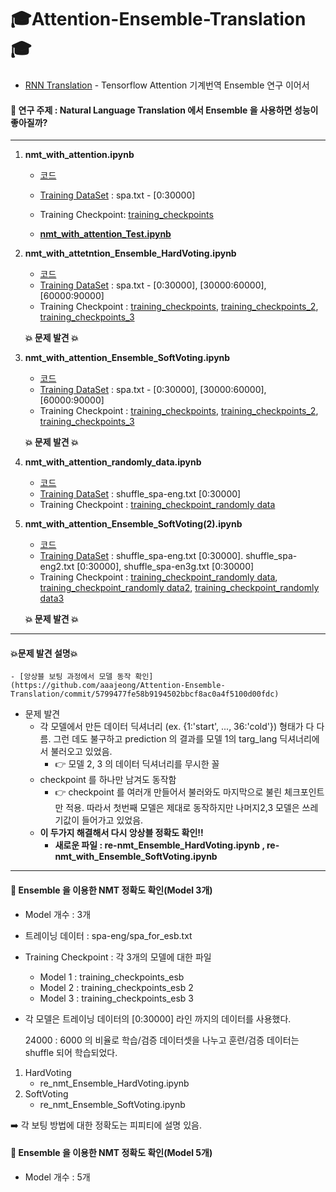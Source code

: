 # 🎓Attention-Ensemble-Translation🎓
- [RNN Translation](https://github.com/aaajeong/RNN-Translation) - Tensorflow Attention 기계번역 Ensemble  연구 이어서



#### 📝 연구 주제 : Natural Language Translation 에서 Ensemble 을 사용하면 성능이 좋아질까?

---

1. **nmt_with_attention.ipynb**

   - [코드](https://github.com/aaajeong/Attention-Ensemble-Translation/blob/main/nmt_with_attention.ipynb)
   - [Training DataSet](https://drive.google.com/drive/u/0/folders/1pRSxMkYVS2ZyDO9P43VxzWfziiqZxT4G) : spa.txt - [0:30000]
   - Training Checkpoint: [training_checkpoints](https://drive.google.com/drive/u/0/folders/1WoHsFnNmx6xagcnkrl7bOM1SNw7qLWmw)

   - [**nmt_with_attention_Test.ipynb**](https://github.com/aaajeong/Attention-Ensemble-Translation/blob/main/nmt_with_attetion_Test.ipynb)

2. **nmt_with_attetntion_Ensemble_HardVoting.ipynb**

   - [코드](https://github.com/aaajeong/Attention-Ensemble-Translation/blob/main/nmt_with_attetion_Ensemble_HardVoting.ipynb)
   - [Training DataSet](https://drive.google.com/drive/u/0/folders/1pRSxMkYVS2ZyDO9P43VxzWfziiqZxT4G) : spa.txt - [0:30000], [30000:60000], [60000:90000]
   - Training Checkpoint : [training_checkpoints](https://drive.google.com/drive/u/0/folders/1WoHsFnNmx6xagcnkrl7bOM1SNw7qLWmw), [training_checkpoints_2](https://drive.google.com/drive/u/0/folders/1Vx4OU_4Agiq36OH9LKGTfzqSmshbW9Da), [training_checkpoints_3](https://drive.google.com/drive/u/0/folders/1-krO5p1I3aV5J4HKlOjnsSLXmgOG3PIf)

   **💥 문제 발견 💥**

3. **nmt_with_attention_Ensemble_SoftVoting.ipynb**

   - [코드](https://github.com/aaajeong/Attention-Ensemble-Translation/blob/main/nmt_with_attetion_Ensemble_SoftVoting.ipynb)
   - [Training DataSet](https://drive.google.com/drive/u/0/folders/1pRSxMkYVS2ZyDO9P43VxzWfziiqZxT4G) : spa.txt - [0:30000], [30000:60000], [60000:90000]
   - Training Checkpoint : [training_checkpoints](https://drive.google.com/drive/u/0/folders/1WoHsFnNmx6xagcnkrl7bOM1SNw7qLWmw), [training_checkpoints_2](https://drive.google.com/drive/u/0/folders/1Vx4OU_4Agiq36OH9LKGTfzqSmshbW9Da), [training_checkpoints_3](https://drive.google.com/drive/u/0/folders/1-krO5p1I3aV5J4HKlOjnsSLXmgOG3PIf)

   **💥 문제 발견 💥**

4. **nmt_with_attention_randomly_data.ipynb**

   - [코드](https://github.com/aaajeong/Attention-Ensemble-Translation/blob/main/nmt_with_attention_randomly_data.ipynb)
   - [Training DataSet](https://drive.google.com/drive/u/0/folders/1pRSxMkYVS2ZyDO9P43VxzWfziiqZxT4G) : shuffle_spa-eng.txt [0:30000]
   - Training Checkpoint : [training_checkpoint_randomly data](https://drive.google.com/drive/u/0/folders/1-01hD59JDPZWdH1bZQXHspwKSVNti4B9)

5. **nmt_with_attention_Ensemble_SoftVoting(2).ipynb**

   - [코드](https://github.com/aaajeong/Attention-Ensemble-Translation/blob/main/nmt_with_attetion_Ensemble_SoftVoting(2).ipynb)
   - [Training DataSet](https://drive.google.com/drive/u/0/folders/1pRSxMkYVS2ZyDO9P43VxzWfziiqZxT4G) : shuffle_spa-eng.txt [0:30000]. shuffle_spa-eng2.txt [0:30000], shuffle_spa-en3g.txt [0:30000]
   - Training Checkpoint : [training_checkpoint_randomly data](https://drive.google.com/drive/u/0/folders/1-01hD59JDPZWdH1bZQXHspwKSVNti4B9), [training_checkpoint_randomly data2](https://drive.google.com/drive/u/0/folders/1-2qkWld7dhOPRPnS8HzqSYZuuSrC0j_f), [training_checkpoint_randomly data3](https://drive.google.com/drive/u/0/folders/1-jRAs-1mgZDhEfZ4iMXIYSZTJETYSaBK)

   **💥 문제 발견 💥**

---

#### 💥문제 발견 설명💥

	- [앙상블 보팅 과정에서 모델 동작 확인](https://github.com/aaajeong/Attention-Ensemble-Translation/commit/5799477fe58b9194502bbcf8ac0a4f5100d00fdc)
 - 문제 발견
    -  각 모델에서 만든 데이터 딕셔너리 (ex. {1:'start', ..., 36:'cold'}) 형태가 다 다름. 그런  데도 불구하고 prediction 의 결과를 모델 1의 targ_lang 딕셔너리에서 불러오고 있었음.
      	- 👉 모델 2, 3 의 데이터 딕셔너리를 무시한 꼴
    - checkpoint 를 하나만 남겨도 동작함
      	- 👉 checkpoint 를 여러개 만들어서 불러와도 마지막으로 불린 체크포인트만 적용. 따라서 첫번째 모델은 제대로 동작하지만 나머지2,3 모델은 쓰레기값이 들어가고 있었음.
   - **이 두가지 해결해서 다시 앙상블 정확도 확인!!**
     - **새로운 파일 : re-nmt_Ensemble_HardVoting.ipynb , re-nmt_with_Ensemble_SoftVoting.ipynb**

---



#### 🔎 Ensemble 을 이용한 NMT 정확도 확인(Model 3개)

- Model 개수 : 3개

- 트레이닝 데이터 : spa-eng/spa_for_esb.txt

- Training Checkpoint : 각 3개의 모델에 대한 파일

  - Model 1 : training_checkpoints_esb
  - Model 2 : training_checkpoints_esb 2
  - Model 3 : training_checkpoints_esb 3

- 각 모델은 트레이닝 데이터의 [0:30000] 라인 까지의 데이터를 사용했다. 

  24000 : 6000 의 비율로 학습/검증 데이터셋을 나누고 훈련/검증 데이터는 shuffle 되어 학습되었다.

1. HardVoting
   - re_nmt_Ensemble_HardVoting.ipynb
2. SoftVoting
   - re_nmt_Ensemble_SoftVoting.ipynb

➡️ 각 보팅 방법에 대한 정확도는 피피티에 설명 있음.

 

#### 🔎 Ensemble 을 이용한 NMT 정확도 확인(Model 5개)

- Model 개수 : 5개

